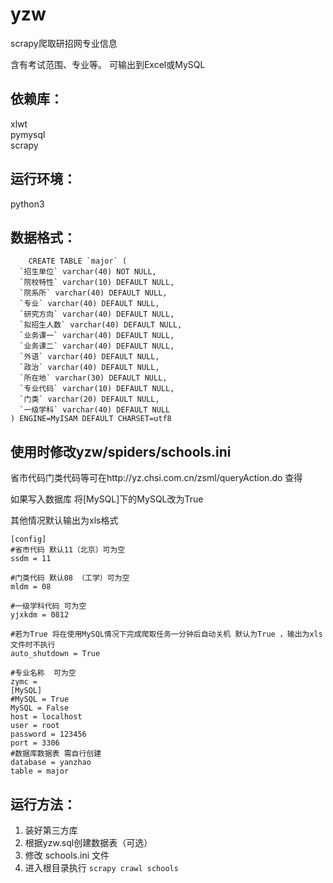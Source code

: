 # yzw
scrapy爬取研招网专业信息

含有考试范围、专业等。
可输出到Excel或MySQL

## 依赖库：  
xlwt  
pymysql  
scrapy

## 运行环境：
python3

## 数据格式：
```
    CREATE TABLE `major` (
  `招生单位` varchar(40) NOT NULL,
  `院校特性` varchar(10) DEFAULT NULL,
  `院系所` varchar(40) DEFAULT NULL,
  `专业` varchar(40) DEFAULT NULL,
  `研究方向` varchar(40) DEFAULT NULL,
  `拟招生人数` varchar(40) DEFAULT NULL,
  `业务课一` varchar(40) DEFAULT NULL,
  `业务课二` varchar(40) DEFAULT NULL,
  `外语` varchar(40) DEFAULT NULL,
  `政治` varchar(40) DEFAULT NULL,
  `所在地` varchar(30) DEFAULT NULL,
  `专业代码` varchar(10) DEFAULT NULL,
  `门类` varchar(20) DEFAULT NULL,
  `一级学科` varchar(40) DEFAULT NULL
) ENGINE=MyISAM DEFAULT CHARSET=utf8
```
## 使用时修改yzw/spiders/schools.ini


省市代码门类代码等可在http://yz.chsi.com.cn/zsml/queryAction.do 查得

如果写入数据库 将[MySQL]下的MySQL改为True

其他情况默认输出为xls格式
```
[config]
#省市代码 默认11（北京）可为空
ssdm = 11

#门类代码 默认08 （工学）可为空
mldm = 08

#一级学科代码 可为空
yjxkdm = 0812

#若为True 将在使用MySQL情况下完成爬取任务一分钟后自动关机 默认为True ，输出为xls文件时不执行
auto_shutdown = True

#专业名称  可为空
zymc =
[MySQL]
#MySQL = True
MySQL = False
host = localhost
user = root
password = 123456
port = 3306
#数据库数据表 需自行创建
database = yanzhao
table = major
```

## 运行方法：
1. 装好第三方库
2. 根据yzw.sql创建数据表（可选）
3. 修改 schools.ini 文件
3. 进入根目录执行 ```scrapy crawl schools```
